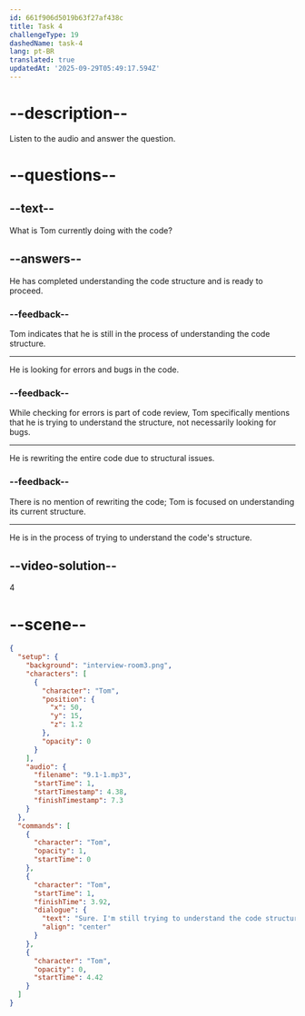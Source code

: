 ```yaml
---
id: 661f906d5019b63f27af438c
title: Task 4
challengeType: 19
dashedName: task-4
lang: pt-BR
translated: true
updatedAt: '2025-09-29T05:49:17.594Z'
---
```


<!-- (Audio) Tom: Sure. I'm still trying to understand the code structure here. -->

# --description--

Listen to the audio and answer the question.

# --questions--

## --text--

What is Tom currently doing with the code?

## --answers--

He has completed understanding the code structure and is ready to proceed.

### --feedback--

Tom indicates that he is still in the process of understanding the code structure.

---

He is looking for errors and bugs in the code.

### --feedback--

While checking for errors is part of code review, Tom specifically mentions that he is trying to understand the structure, not necessarily looking for bugs.

---

He is rewriting the entire code due to structural issues.

### --feedback--

There is no mention of rewriting the code; Tom is focused on understanding its current structure.

---

He is in the process of trying to understand the code's structure.

## --video-solution--

4

# --scene--

```json
{
  "setup": {
    "background": "interview-room3.png",
    "characters": [
      {
        "character": "Tom",
        "position": {
          "x": 50,
          "y": 15,
          "z": 1.2
        },
        "opacity": 0
      }
    ],
    "audio": {
      "filename": "9.1-1.mp3",
      "startTime": 1,
      "startTimestamp": 4.38,
      "finishTimestamp": 7.3
    }
  },
  "commands": [
    {
      "character": "Tom",
      "opacity": 1,
      "startTime": 0
    },
    {
      "character": "Tom",
      "startTime": 1,
      "finishTime": 3.92,
      "dialogue": {
        "text": "Sure. I'm still trying to understand the code structure here.",
        "align": "center"
      }
    },
    {
      "character": "Tom",
      "opacity": 0,
      "startTime": 4.42
    }
  ]
}
```
